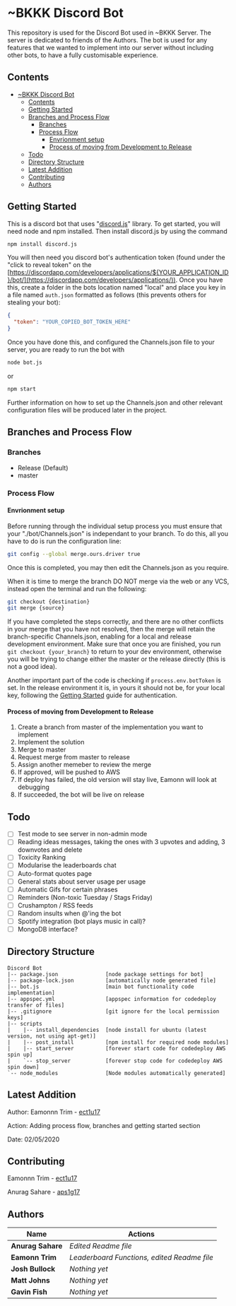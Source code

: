 # ~BKKK Discord Bot

This repository is used for the Discord Bot used in ~BKKK Server. The server is dedicated to friends of the Authors. The bot is used for any features that we wanted to implement into our server without including other bots, to have a fully customisable experience.

## Contents

- [~BKKK Discord Bot](#bkkk-discord-bot)
  - [Contents](#contents)
  - [Getting Started](#getting-started)
  - [Branches and Process Flow](#branches-and-process-flow)
    - [Branches](#branches)
    - [Process Flow](#process-flow)
      - [Envrionment setup](#envrionment-setup)
      - [Process of moving from Development to Release](#process-of-moving-from-development-to-release)
  - [Todo](#todo)
  - [Directory Structure](#directory-structure)
  - [Latest Addition](#latest-addition)
  - [Contributing](#contributing)
  - [Authors](#authors)

## Getting Started

This is a discord bot that uses "[discord.js](https://discord.js.org/#/)" library. To get started, you will need node and npm installed. Then install discord.js by using the command

```bash
npm install discord.js
```

You will then need you discord bot's authentication token (found under the "click to reveal token" on the [https://discordapp.com/developers/applications/${YOUR_APPLICATION_ID}/bot/](https://discordapp.com/developers/applications/)). Once you have this, create a folder in the bots location named "local" and place you key in a file named `auth.json` formatted as follows (this prevents others for stealing your bot):

```json
{
  "token": "YOUR_COPIED_BOT_TOKEN_HERE"
}
```

Once you have done this, and configured the Channels.json file to your server, you are ready to run the bot with

```bash
node bot.js
```

or

```bash
npm start
```

Further information on how to set up the Channels.json and other relevant configuration files will be produced later in the project.

## Branches and Process Flow

### Branches

- Release (Default)
- master

### Process Flow

#### Envrionment setup

Before running through the individual setup process you must ensure that your "./bot/Channels.json" is independant to your branch.
To do this, all you have to do is run the configuration line:

```bash
git config --global merge.ours.driver true
```

Once this is completed, you may then edit the Channels.json as you require.

When it is time to merge the branch DO NOT merge via the web or any VCS, instead open the terminal and run the following:

```bash
git checkout {destination}
git merge {source}
```

If you have completed the steps correctly, and there are no other conflicts in your merge that you have not resolved, then the merge will retain the branch-specific Channels.json, enabling for a local and release development environment. Make sure that once you are finished, you run `git checkout {your_branch}` to return to your dev environment, otherwise you will be trying to change either the master or the release directly (this is not a good idea).

Another important part of the code is checking if `process.env.botToken` is set. In the release environment it is, in yours it should not be, for your local key, following the [Getting Started](#getting-started) guide for authentication.

#### Process of moving from Development to Release

1. Create a branch from master of the implementation you want to implement
2. Implement the solution
3. Merge to master
4. Request merge from master to release
5. Assign another memeber to review the merge
6. If approved, will be pushed to AWS
7. If deploy has failed, the old version will stay live, Eamonn will look at debugging
8. If succeeded, the bot will be live on release

## Todo

- [ ] Test mode to see server in non-admin mode
- [ ] Reading ideas messages, taking the ones with 3 upvotes and adding, 3 downvotes and delete
- [ ] Toxicity Ranking
- [ ] Modularise the leaderboards chat
- [ ] Auto-format quotes page
- [ ] General stats about server usage per usage
- [ ] Automatic Gifs for certain phrases
- [ ] Reminders (Non-toxic Tuesday / Stags Friday)
- [ ] Crushampton / RSS feeds
- [ ] Random insults when @'ing the bot
- [ ] Spotify integration (bot plays music in call)?
- [ ] MongoDB interface?

## Directory Structure

```notepad
Discord Bot
|-- package.json               [node package settings for bot]
|-- package-lock.json          [automatically node generated file]
|-- bot.js                     [main bot functionality code implementation]
|-- appspec.yml                [appspec information for codedeploy transfer of files]
|-- .gitignore                 [git ignore for the local permission keys]
|-- scripts
|    |-- install_dependencies  [node install for ubuntu (latest version, not using apt-get)]
|    |-- post_install          [npm install for required node modules]
|    |-- start_server          [forever start code for codedeploy AWS spin up]
|    `-- stop_server           [forever stop code for codedeploy AWS spin down]
`-- node_modules               [Node modules automatically generated]
```

## Latest Addition

Author: Eamonnn Trim  - [ect1u17](mailto:ect1u17@soton.ac.uk)

Action: Adding process flow, branches and getting started section

Date: 02/05/2020

## Contributing

Eamonnn Trim  - [ect1u17](mailto:ect1u17@soton.ac.uk)

Anurag Sahare - [aps1g17](mailto:aps1g17@soton.ac.uk)

## Authors

| Name              | Actions                                     |
| ----------------- | ------------------------------------------- |
| **Anurag Sahare** | *Edited Readme file*                        |
| **Eamonn Trim**   | *Leaderboard Functions, edited Readme file* |
| **Josh Bullock**  | *Nothing yet*                               |
| **Matt Johns**    | *Nothing yet*                               |
| **Gavin Fish**    | *Nothing yet*                               |
